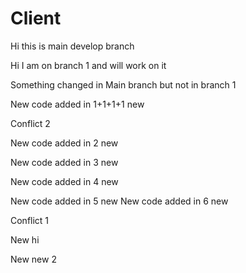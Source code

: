 # Client
Hi this is main develop branch

Hi I am on branch 1 and will work on it

Something changed in Main branch but not in branch 1

New code added in 1+1+1+1 new

Conflict 2

New code added in 2 new

New code added in 3 new

New code added in 4 new

New code added in 5 new
New code added in 6 new

Conflict 1

New hi

New new 2

